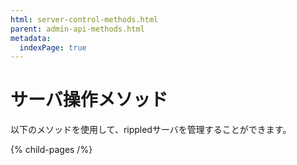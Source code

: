 ```yaml
---
html: server-control-methods.html
parent: admin-api-methods.html
metadata:
  indexPage: true
---
```

# サーバ操作メソッド

以下のメソッドを使用して、rippledサーバを管理することができます。


{% child-pages /%}
